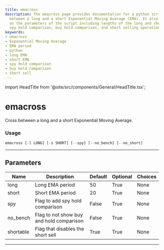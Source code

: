 ```yaml
---
title: emacross
description: The emacross page provides documentation for a python script that crosses
  between a long and a short Exponential Moving Average (EMA). It also includes information
  on the parameters of the script including lengths of the long and short EMA periods,
  spy hold comparison, buy hold comparison, and short selling operations.
keywords:
- emacross
- Exponential Moving Average
- EMA period
- python
- long EMA
- short EMA
- spy hold comparison
- buy hold comparison
- short sell
---
```


import HeadTitle from '@site/src/components/General/HeadTitle.tsx';

<HeadTitle title="emacross - Backtesting - Stocks - Reference | OpenBB Terminal Docs" />

# emacross

Cross between a long and a short Exponential Moving Average.

### Usage

```python
emacross [-l LONG] [-s SHORT] [--spy] [--no_bench] [--no_short]
```

---

## Parameters

| Name | Description | Default | Optional | Choices |
| ---- | ----------- | ------- | -------- | ------- |
| long | Long EMA period | 50 | True | None |
| short | Short EMA period | 20 | True | None |
| spy | Flag to add spy hold comparison | False | True | None |
| no_bench | Flag to not show buy and hold comparison | False | True | None |
| shortable | Flag that disables the short sell | True | True | None |

---
